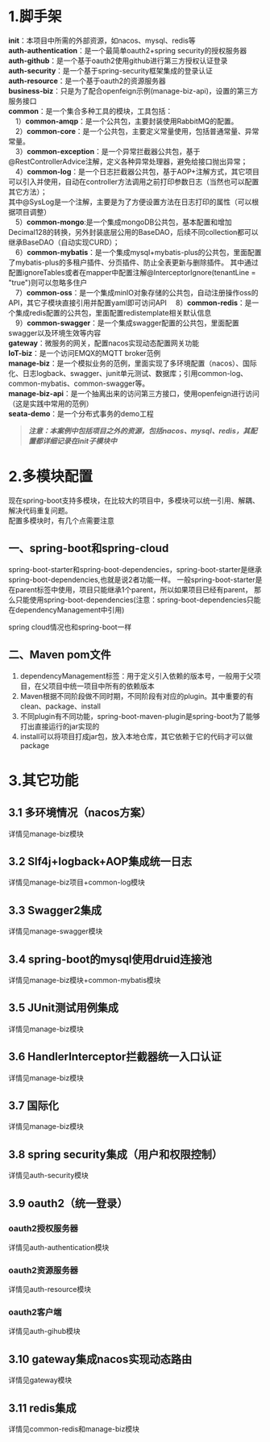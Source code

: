 # 1.脚手架
**init**：本项目中所需的外部资源，如nacos、mysql、redis等  
**auth-authentication**：是一个最简单oauth2+spring security的授权服务器  
**auth-github**：是一个基于oauth2使用github进行第三方授权认证登录  
**auth-security**：是一个基于spring-security框架集成的登录认证  
**auth-resource**：是一个基于oauth2的资源服务器  
**business-biz**：只是为了配合openfeign示例(manage-biz-api)，设置的第三方服务接口  
**common**：是一个集合多种工具的模块，工具包括：   
&ensp;&ensp;1）**common-amqp**：是一个公共包，主要封装使用RabbitMQ的配置。  
&ensp;&ensp;2）**common-core**：是一个公共包，主要定义常量使用，包括普通常量、异常常量。  
&ensp;&ensp;3）**common-exception**：是一个异常拦截器公共包，基于@RestControllerAdvice注解，定义各种异常处理器，避免给接口抛出异常；  
&ensp;&ensp;4）**common-log**：是一个日志拦截器公共包，基于AOP+注解方式，其它项目可以引入并使用，自动在controller方法调用之前打印参数日志（当然也可以配置其它方法）；  
其中@SysLog是一个注解，主要是为了方便设置方法在日志打印的属性（可以根据项目调整）  
&ensp;&ensp;5）**common-mongo**:是一个集成mongoDB公共包，基本配置和增加Decimal128的转换，另外封装底层公用的BaseDAO，后续不同collection都可以继承BaseDAO（自动实现CURD）；  
&ensp;&ensp;6）**common-mybatis**：是一个集成mysql+mybatis-plus的公共包，里面配置了mybatis-plus的多租户插件、分页插件、防止全表更新与删除插件。
其中通过配置ignoreTables或者在mapper中配置注解@InterceptorIgnore(tenantLine = "true")则可以忽略多住户    
&ensp;&ensp;7）**common-oss**：是一个集成minIO对象存储的公共包，自动注册操作oss的API，其它子模块直接引用并配置yaml即可访问API
&ensp;&ensp;8）**common-redis**：是一个集成redis配置的公共包，里面配置redistemplate相关默认信息  
&ensp;&ensp;9）**common-swagger**：是一个集成swagger配置的公共包，里面配置swagger以及环境生效等内容  
**gateway**：微服务的网关，配置nacos实现动态配置网关功能  
**IoT-biz**：是一个访问EMQX的MQTT broker范例  
**manage-biz**：是一个模拟业务的范例，里面实现了多环境配置（nacos）、国际化、日志logback、swagger、junit单元测试、数据库；引用common-log、common-mybatis、common-swagger等。  
**manage-biz-api**：是一个抽离出来的访问第三方接口，使用openfeign进行访问（这是实践中常用的范例）  
**seata-demo**：是一个分布式事务的demo工程

> **_注意：本案例中包括项目之外的资源，包括nacos、mysql、redis，其配置都详细记录在init子模块中_**


# 2.多模块配置
现在spring-boot支持多模块，在比较大的项目中，多模块可以统一引用、解耦、解决代码重复问题。  
配置多模块时，有几个点需要注意
## 一、spring-boot和spring-cloud
spring-boot-starter和spring-boot-dependencies，spring-boot-starter是继承spring-boot-dependencies,也就是说2者功能一样。
一般spring-boot-starter是在parent标签中使用，项目只能继承1个parent，所以如果项目已经有parent，
那么只能使用spring-boot-dependencies(注意：spring-boot-dependencies只能在dependencyManagement中引用)

spring cloud情况也和spring-boot一样

## 二、Maven pom文件
1. dependencyManagement标签：用于定义引入依赖的版本号，一般用于父项目，在父项目中统一项目中所有的依赖版本
2. Maven根据不同阶段做不同时期，不同阶段有对应的plugin。其中重要的有clean、package、install
3. 不同plugin有不同功能，spring-boot-maven-plugin是spring-boot为了能够打出直接运行的jar实现的
4. install可以将项目打成jar包，放入本地仓库，其它依赖于它的代码才可以做package

# 3.其它功能

## 3.1 多环境情况（nacos方案）
详情见manage-biz模块

## 3.2 Slf4j+logback+AOP集成统一日志
详情见manage-biz项目+common-log模块

## 3.3 Swagger2集成
详情见manage-swagger模块

## 3.4 spring-boot的mysql使用druid连接池
详情见manage-biz模块+common-mybatis模块

## 3.5 JUnit测试用例集成
详情见manage-biz模块

## 3.6 HandlerInterceptor拦截器统一入口认证
详情见manage-biz模块

## 3.7 国际化
详情见manage-biz模块

## 3.8 spring security集成（用户和权限控制）
详情见auth-security模块

## 3.9 oauth2（统一登录）
### oauth2授权服务器
详情见auth-authentication模块

### oauth2资源服务器
详情见auth-resource模块

### oauth2客户端
详情见auth-gihub模块

## 3.10 gateway集成nacos实现动态路由
详情见gateway模块

## 3.11 redis集成
详情见common-redis和manage-biz模块